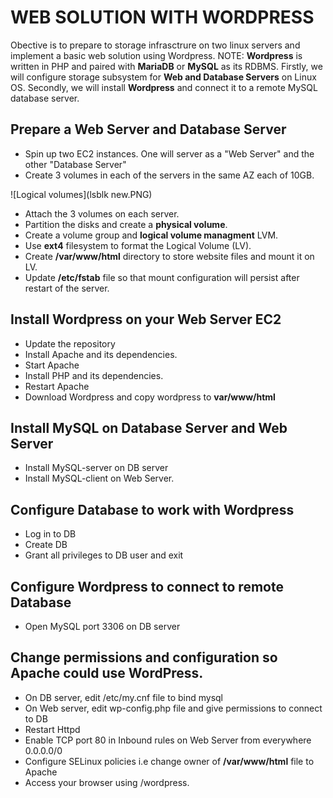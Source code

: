 
# WEB SOLUTION WITH WORDPRESS

Obective is to prepare to storage infrasctrure on two linux servers and implement a basic web solution using Wordpress.
NOTE: **Wordpress** is written in PHP and paired with **MariaDB** or **MySQL** as its RDBMS.
Firstly, we will configure storage subsystem for **Web and Database Servers** on Linux OS.
Secondly, we will install **Wordpress** and connect it to a remote MySQL database server.

## Prepare a Web Server and Database Server
* Spin up two EC2 instances. One will server as a "Web Server" and the other "Database Server"
* Create 3 volumes in each of the servers in the same AZ each of 10GB.

![Logical volumes](lsblk new.PNG)
* Attach the 3 volumes on each server.
* Partition the disks and create a **physical volume**.
* Create a volume group and **logical volume managment** LVM.
* Use **ext4** filesystem to format the Logical Volume (LV).
* Create **/var/www/html** directory to store website files and mount it on LV.
* Update **/etc/fstab** file so that mount configuration will persist after restart of the server.

## Install Wordpress on your Web Server EC2
* Update the repository 
* Install Apache and its dependencies.
* Start Apache
* Install PHP and its dependencies.
* Restart Apache
* Download Wordpress and copy wordpress to **var/www/html**


## Install MySQL on Database Server and Web Server
* Install MySQL-server on DB server
* Install MySQL-client on Web Server.

## Configure  Database to work with Wordpress
* Log in to DB
* Create DB
* Grant all privileges to DB user and exit

## Configure Wordpress to connect to remote Database
* Open MySQL port 3306 on DB server 

## Change permissions and configuration so Apache could use WordPress.
* On DB server, edit /etc/my.cnf file to bind mysql
* On Web server, edit wp-config.php file and give permissions to connect to DB
* Restart Httpd 
* Enable TCP port 80 in Inbound rules on Web Server from everywhere 0.0.0.0/0
* Configure SELinux policies i.e change owner of **/var/www/html** file to Apache
* Access your browser using <web-server public IP address>/wordpress.